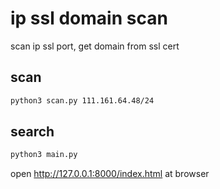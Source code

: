 # ip ssl domain scan
scan ip ssl port, get domain from ssl cert

## scan

```sh
python3 scan.py 111.161.64.48/24
```

## search

```sh
python3 main.py
```

open http://127.0.0.1:8000/index.html at browser
